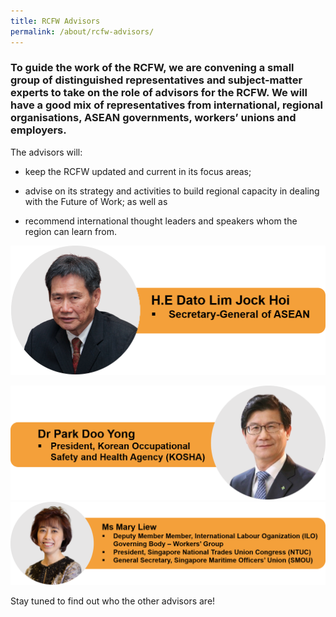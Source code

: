 ```yaml
---
title: RCFW Advisors
permalink: /about/rcfw-advisors/
---
```

### To guide the work of the RCFW, we are convening a small group of distinguished representatives and subject-matter experts to take on the role of advisors for the RCFW. We will have a good mix of representatives from international, regional organisations, ASEAN governments, workers’ unions and employers.

The advisors will:

- keep the RCFW updated and current in its focus areas;

- advise on its strategy and activities to build regional capacity in dealing with the Future of Work; as well as

- recommend international thought leaders and speakers whom the region can learn from.

<a href="https://asean.org/asean/asean-secretariat/secretary-general-of-asean/"><img src="\images\rcfw-advisors\dato-lim-jock-hoi.png"></a>  

<img src="\images\rcfw-advisors\dr-park-doo-yong.png">

<img src="\images\rcfw-advisors\ms-mary-liew.png">  

Stay tuned to find out who the other advisors are!

